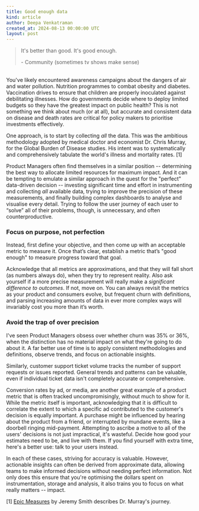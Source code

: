 ```yaml
---
title: Good enough data
kind: article
author: Deepa Venkatraman
created_at: 2024-08-13 00:00:00 UTC
layout: post
---
```

> It's better than good. It's good enough.
>
> \- Community (sometimes tv shows make sense)

\
You've likely encountered awareness campaigns about the dangers of air and water pollution. Nutrition programmes to combat obesity and diabetes. Vaccination drives to ensure that children are properly inoculated against debilitating illnesses. How do governments decide where to deploy limited budgets so they have the greatest impact on public health? This is not something we think about much (or at all), but accurate and consistent data on disease and death rates are critical for policy makers to prioritise investments effectively.

One approach, is to start by collecting _all_ the data. This was the ambitious methodology adopted by medical doctor and economist Dr. Chris Murray, for the Global Burden of Disease studies. His intent was to systematically and comprehensively tabulate the world's illness and mortality rates. [1]

Product Managers often find themselves in a similar position -- determining the best way to allocate limited resources for maximum impact. And it can be tempting to emulate a similar approach in the quest for the "perfect" data-driven decision -- investing significant time and effort in instrumenting and collecting _all_ available data, trying to improve the precision of these measurements, and finally building complex dashboards to analyse and visualise every detail. Trying to follow the user journey of each user to “solve” all of their problems, though, is unnecessary, and often counterproductive. 

### Focus on purpose, not perfection
Instead, first define your objective, and then come up with an acceptable metric to measure it. Once that’s clear, establish a metric that’s "good enough" to measure progress toward that goal.

Acknowledge that all metrics are approximations, and that they will fall short (as numbers always do), when they try to represent reality. Also ask yourself if a more precise measurement will really make a _significant difference to outcomes_. If not, move on. You can always revisit the metrics as your product and consumers evolve, but frequent churn with definitions, and parsing increasing amounts of data in ever more complex ways will invariably cost you more than it’s worth.

### Avoid the trap of over precision
I've seen Product Managers obsess over whether churn was 35% or 36%, when the distinction has no material impact on what they're going to do about it. A far better use of time is to apply consistent methodologies and definitions, observe trends, and focus on actionable insights.

Similarly, customer support ticket volume tracks the number of support requests or issues reported. General trends and patterns can be valuable, even if individual ticket data isn't completely accurate or comprehensive.

Conversion rates by ad, or media, are another great example of a product metric that is often tracked uncompromisingly, without much to show for it. While the metric itself is important, acknowledging that it is difficult to correlate the extent to which a specific ad contributed to the customer's decision is equally important. A purchase might be influenced by hearing about the product from a friend, or interrupted by mundane events, like a doorbell ringing mid-payment. Attempting to ascribe a motive to all of the users' decisions is not just impractical, it's wasteful. Decide how good your estimates need to be, and live with them. If you find yourself with extra time, here's a better use: talk to your users instead.

In each of these cases, striving for accuracy is valuable. However, actionable insights can often be derived from approximate data, allowing teams to make informed decisions without needing perfect information. Not only does this ensure that you're optimising the dollars spent on instrumentation, storage and analysis, it also trains you to focus on what really matters -- impact.

[1]
[Epic Measures](https://www.goodreads.com/book/show/22693187-epic-measures) by Jeremy Smith describes Dr. Murray's journey. 
